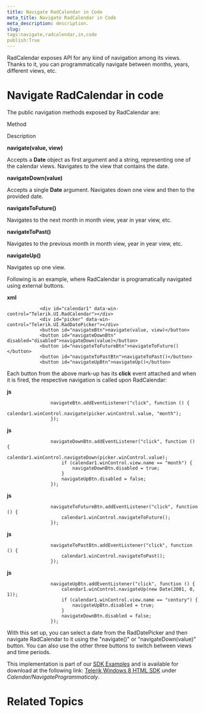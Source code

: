 ```yaml
---
title: Navigate RadCalendar in Code
meta_title: Navigate RadCalendar in Code
meta_description: description.
slug: 
tags:navigate,radcalendar,in,code
publish:True
---
```



RadCalendar exposes API for any kind of navigation among its views. Thanks to it, you can programmatically navigate between months, years, different views, etc.
			

# Navigate RadCalendar in code

The public navigation methods exposed by RadCalendar are:

Method

Description

__navigate(value, view)__

Accepts a __Date__ object as first argument and a string, representing one of the calendar views. Navigates to the
								view that contains the date.
							

__navigateDown(value)__

Accepts a single __Date__ argument. Navigates down one view and then to the provided date.
							

__navigateToFuture()__

Navigates to the next month in month view, year in year view, etc.

__navigateToPast()__

Navigates to the previous month in month view, year in year view, etc.

__navigateUp()__

Navigates up one view.

Following is an example, where RadCalendar is programatically navigated using external buttons.


 __xml__
    


				<div id="calendar1" data-win-control="Telerik.UI.RadCalendar"></div>
				<div id="picker" data-win-control="Telerik.UI.RadDatePicker"></div>
				<button id="navigateBtn">navigate(value, view)</button>
				<button id="navigateDownBtn" disabled="disabled">navigateDown(value)</button>
				<button id="navigateToFutureBtn">navigateToFuture()</button>
				<button id="navigateToPastBtn">navigateToPast()</button>
				<button id="navigateUpBtn">navigateUp()</button>



Each button from the above mark-up has its __click__ event attached and when it is fired, the respective navigation is called upon
					RadCalendar:
				


 __js__
    


					navigateBtn.addEventListener("click", function () {
						calendar1.winControl.navigate(picker.winControl.value, "month");
					});




 __js__
    


					navigateDownBtn.addEventListener("click", function () {
						calendar1.winControl.navigateDown(picker.winControl.value);
						if (calendar1.winControl.view.name == "month") {
							navigateDownBtn.disabled = true;
						}
						navigateUpBtn.disabled = false;
					});




 __js__
    


					navigateToFutureBtn.addEventListener("click", function () {
						calendar1.winControl.navigateToFuture();
					});




 __js__
    


					navigateToPastBtn.addEventListener("click", function () {
						calendar1.winControl.navigateToPast();
					});




 __js__
    


					navigateUpBtn.addEventListener("click", function () {
						calendar1.winControl.navigateUp(new Date(2001, 0, 1));
						if (calendar1.winControl.view.name == "century") {
							navigateUpBtn.disabled = true;
						}
						navigateDownBtn.disabled = false;
					});



With this set up, you can select a date from the RadDatePicker and then navigate RadCalendar to it using the "navigate()" or "navigateDown(value)" button.
					You can also use the other three buttons to switch between views and time periods.
				

This implementation is part of our
          [SDK Examples](78ad1869-5dec-42ff-b17a-cc19d395089e) and is available for download at the following link:
          [Telerik Windows 8 HTML SDK](https://github.com/telerik/win8-html-sdk/tree/master) under *Calendar/NavigateProgrammaticaly*.
        

# Related Topics

